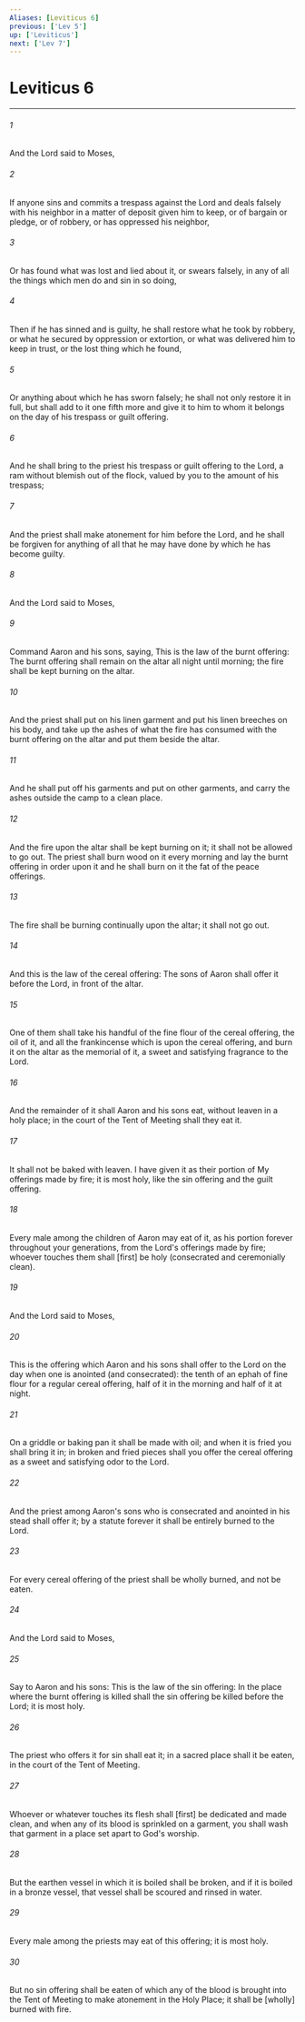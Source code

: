 ```yaml
---
Aliases: [Leviticus 6]
previous: ['Lev 5']
up: ['Leviticus']
next: ['Lev 7']
---
```

# Leviticus 6

***

###### 1 

And the Lord said to Moses, 

###### 2 

If anyone sins and commits a trespass against the Lord and deals falsely with his neighbor in a matter of deposit given him to keep, or of bargain or pledge, or of robbery, or has oppressed his neighbor, 

###### 3 

Or has found what was lost and lied about it, or swears falsely, in any of all the things which men do and sin in so doing, 

###### 4 

Then if he has sinned and is guilty, he shall restore what he took by robbery, or what he secured by oppression or extortion, or what was delivered him to keep in trust, or the lost thing which he found, 

###### 5 

Or anything about which he has sworn falsely; he shall not only restore it in full, but shall add to it one fifth more and give it to him to whom it belongs on the day of his trespass or guilt offering. 

###### 6 

And he shall bring to the priest his trespass or guilt offering to the Lord, a ram without blemish out of the flock, valued by you to the amount of his trespass; 

###### 7 

And the priest shall make atonement for him before the Lord, and he shall be forgiven for anything of all that he may have done by which he has become guilty. 

###### 8 

And the Lord said to Moses, 

###### 9 

Command Aaron and his sons, saying, This is the law of the burnt offering: The burnt offering shall remain on the altar all night until morning; the fire shall be kept burning on the altar. 

###### 10 

And the priest shall put on his linen garment and put his linen breeches on his body, and take up the ashes of what the fire has consumed with the burnt offering on the altar and put them beside the altar. 

###### 11 

And he shall put off his garments and put on other garments, and carry the ashes outside the camp to a clean place. 

###### 12 

And the fire upon the altar shall be kept burning on it; it shall not be allowed to go out. The priest shall burn wood on it every morning and lay the burnt offering in order upon it and he shall burn on it the fat of the peace offerings. 

###### 13 

The fire shall be burning continually upon the altar; it shall not go out. 

###### 14 

And this is the law of the cereal offering: The sons of Aaron shall offer it before the Lord, in front of the altar. 

###### 15 

One of them shall take his handful of the fine flour of the cereal offering, the oil of it, and all the frankincense which is upon the cereal offering, and burn it on the altar as the memorial of it, a sweet and satisfying fragrance to the Lord. 

###### 16 

And the remainder of it shall Aaron and his sons eat, without leaven in a holy place; in the court of the Tent of Meeting shall they eat it. 

###### 17 

It shall not be baked with leaven. I have given it as their portion of My offerings made by fire; it is most holy, like the sin offering and the guilt offering. 

###### 18 

Every male among the children of Aaron may eat of it, as his portion forever throughout your generations, from the Lord's offerings made by fire; whoever touches them shall [first] be holy (consecrated and ceremonially clean). 

###### 19 

And the Lord said to Moses, 

###### 20 

This is the offering which Aaron and his sons shall offer to the Lord on the day when one is anointed (and consecrated): the tenth of an ephah of fine flour for a regular cereal offering, half of it in the morning and half of it at night. 

###### 21 

On a griddle or baking pan it shall be made with oil; and when it is fried you shall bring it in; in broken and fried pieces shall you offer the cereal offering as a sweet and satisfying odor to the Lord. 

###### 22 

And the priest among Aaron's sons who is consecrated and anointed in his stead shall offer it; by a statute forever it shall be entirely burned to the Lord. 

###### 23 

For every cereal offering of the priest shall be wholly burned, and not be eaten. 

###### 24 

And the Lord said to Moses, 

###### 25 

Say to Aaron and his sons: This is the law of the sin offering: In the place where the burnt offering is killed shall the sin offering be killed before the Lord; it is most holy. 

###### 26 

The priest who offers it for sin shall eat it; in a sacred place shall it be eaten, in the court of the Tent of Meeting. 

###### 27 

Whoever or whatever touches its flesh shall [first] be dedicated and made clean, and when any of its blood is sprinkled on a garment, you shall wash that garment in a place set apart to God's worship. 

###### 28 

But the earthen vessel in which it is boiled shall be broken, and if it is boiled in a bronze vessel, that vessel shall be scoured and rinsed in water. 

###### 29 

Every male among the priests may eat of this offering; it is most holy. 

###### 30 

But no sin offering shall be eaten of which any of the blood is brought into the Tent of Meeting to make atonement in the Holy Place; it shall be [wholly] burned with fire.
